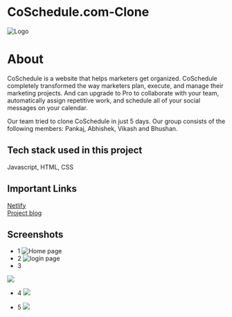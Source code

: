 # CoSchedule.com-Clone

![Logo](https://user-images.githubusercontent.com/97446286/168636007-f5fe801c-a1fa-48a3-844b-c8f97a8fa59b.png)

# About

CoSchedule is a website that helps marketers get organized. CoSchedule completely transformed the way marketers plan, execute, and manage their marketing projects. And can upgrade to Pro to collaborate with your team, automatically assign repetitive work, and schedule all of your social messages on your calendar.

Our team tried to clone CoSchedule in just 5 days. Our group consists of the following members: Pankaj, Abhishek, Vikash and Bhushan.

## Tech stack used in this project

Javascript, HTML, CSS

## Important Links
<a href="https://coschedule.netlify.app/">Netlify</a>
<br>
<a href="https://medium.com/@pkandpal28/became-a-developer-2f710f0f8572">Project blog</a>
<br>
## Screenshots
- 1
![Home page](https://i.imgur.com/ZzhwOFj.png)
- 2
![login page](https://i.imgur.com/JMQqyRw.png)
- 3

![](https://i.imgur.com/ASIQ6KJ.png)

- 4
![](https://i.imgur.com/DUAl3Sz.png)

- 5
![](https://i.imgur.com/RJQBBvg.png)

